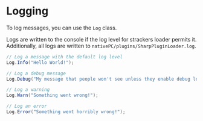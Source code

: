 # Logging
To log messages, you can use the `Log` class.

Logs are written to the console if the log level for strackers loader permits it.
Additionally, all logs are written to `nativePC/plugins/SharpPluginLoader.log`.

```csharp
// Log a message with the default log level
Log.Info("Hello World!");

// Log a debug message
Log.Debug("My message that people won't see unless they enable debug logs");

// Log a warning
Log.Warn("Something went wrong!");

// Log an error
Log.Error("Something went horribly wrong!");
```